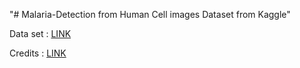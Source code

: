 "# Malaria-Detection from Human Cell images Dataset from Kaggle" 



Data set : [LINK](https://www.kaggle.com/iarunava/cell-images-for-detecting-malaria)


Credits : [LINK](https://github.com/codeheroku/Introduction-to-Machine-Learning/tree/master/Malaria%20Detection)

